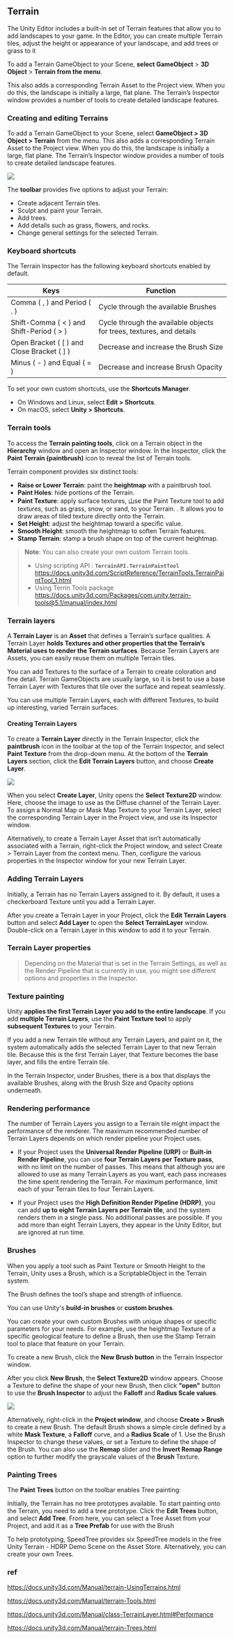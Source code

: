 ## Terrain

The Unity Editor includes a built-in set of Terrain features that allow you to add landscapes to your game. In the Editor, you can create multiple Terrain tiles, adjust the height or appearance of your landscape, and add trees or grass to it

 
To add a Terrain GameObject to your Scene, **select GameObject** > **3D Object** > **Terrain from the menu**. 
 
This also adds a corresponding Terrain Asset to the Project view. When you do this, the landscape is initially a large, flat plane. The Terrain’s Inspector window provides a number of tools to create detailed landscape features.
 
 
### Creating and editing Terrains

To add a Terrain GameObject to your Scene, select **GameObject > 3D Object > Terrain** from the menu. This also adds a corresponding Terrain Asset to the Project view. When you do this, the landscape is initially a large, flat plane. The Terrain’s Inspector window provides a number of tools to create detailed landscape features.


![](./img/Terrain.png)

The **toolbar** provides five options to adjust your Terrain:

-   Create adjacent Terrain tiles.
-   Sculpt and paint your Terrain.
-   Add trees.
-   Add details such as grass, flowers, and rocks.
-   Change general settings for the selected Terrain.


### Keyboard shortcuts
The Terrain Inspector has the following keyboard shortcuts enabled by default.
 
 
| Keys | Function |
| --- | --- |
| Comma ( , ) and Period ( . ) | Cycle through the available Brushes |
| Shift-Comma ( < ) and Shift-Period ( > ) | Cycle through the available objects for trees, textures, and details |
| Open Bracket ( [ ) and Close Bracket ( ] ) | Decrease and increase the Brush Size |
| Minus ( - ) and Equal ( = ) | Decrease and increase Brush Opacity |

To set your own custom shortcuts, use the **Shortcuts Manager**.

- On Windows and Linux, select **Edit > Shortcuts**.
- On macOS, select **Unity > Shortcuts**.


### Terrain tools
To access the **Terrain painting tools**, click on a Terrain object in the **Hierarchy** window and open an Inspector window. In the Inspector, click the **Paint Terrain (paintbrush)** icon to reveal the list of Terrain tools.

Terrain component provides six distinct tools:

-   **Raise or Lower Terrain**: paint the **heightmap** with a paintbrush tool.
-   **Paint Holes**: hide portions of the Terrain.
-   **Paint Texture**: apply surface textures, 山se the Paint Texture tool to add textures, such as grass, snow, or sand, to your Terrain.
. It allows you to draw areas of tiled texture directly onto the Terrain. 
-   **Set Height**: adjust the heightmap toward a specific value.
-   **Smooth Height**: smooth the heightmap to soften Terrain features.
-   **Stamp Terrain**: stamp a brush shape on top of the current heightmap.

> **Note**: You can also create your own custom Terrain tools.
> - Using scripting API : **`TerrainAPI.TerrainPaintTool`** \
>   https://docs.unity3d.com/ScriptReference/TerrainTools.TerrainPaintTool_1.html
> - Using Terrin Tools package \
>   https://docs.unity3d.com/Packages/com.unity.terrain-tools@5.1/manual/index.html

### Terrain layers
A **Terrain Layer** is an **Asset** that defines a Terrain’s surface qualities. A Terrain Layer **holds Textures
 and other properties that the Terrain’s Material uses to render the Terrain surfaces**. Because Terrain Layers are Assets, you can easily reuse them on multiple Terrain tiles.


You can add Textures to the surface of a Terrain to create coloration and fine detail. Terrain GameObjects are usually large, so it is best to use a base Terrain Layer with Textures that tile over the surface and repeat seamlessly. 
 
You can use multiple Terrain Layers, each with different Textures, to build up interesting, varied Terrain surfaces. 
 
#### Creating Terrain Layers
To create a **Terrain Layer** directly in the Terrain Inspector, click the **paintbrush** icon in the toolbar
 at the top of the Terrain Inspector, and select **Paint Texture** from the drop-down menu. At the bottom of the **Terrain Layers** section, click the **Edit Terrain Layers** button, and choose **Create Layer**.

![](./img/1.4-CreateLayer.png)

When you select **Create Layer**, Unity opens the **Select Texture2D** window. Here, choose the image to use as the Diffuse channel of the Terrain Layer. To assign a Normal Map
 or Mask Map Texture to your Terrain Layer, select the corresponding Terrain Layer in the Project view, and use its Inspector window.

Alternatively, to create a Terrain Layer Asset that isn’t automatically associated with a Terrain, right-click the Project window, and select Create > Terrain Layer from the context menu. Then, configure the various properties in the Inspector window for your new Terrain Layer.


### Adding Terrain Layers
Initially, a Terrain has no Terrain Layers assigned to it. By default, it uses a checkerboard Texture until you add a Terrain Layer.

After you create a Terrain Layer in your Project, click the **Edit Terrain Layers** button and select **Add Layer** to open the **Select TerrainLayer** window. Double-click on a Terrain Layer in this window to add it to your Terrain.


### Terrain Layer properties
> Depending on the Material that is set in the Terrain Settings, as well as the Render Pipeline that is currently in use, you might see different options and properties in the Inspector.

### Texture painting
Unity **applies the first Terrain Layer you add to the entire landscape**. If you add **multiple Terrain Layers**, use the **Paint Texture tool** to apply **subsequent Textures** to your Terrain.

If you add a new Terrain tile without any Terrain Layers, and paint on it, the system automatically adds the selected Terrain Layer to that new Terrain tile. Because this is the first Terrain Layer, that Texture becomes the base layer, and fills the entire Terrain tile.

In the Terrain Inspector, under Brushes, there is a box that displays the available Brushes, along with the Brush Size and Opacity options underneath.


### Rendering performance
The number of Terrain Layers you assign to a Terrain tile might impact the performance of the renderer. The maximum recommended number of Terrain Layers depends on which render pipeline your Project uses.
 
 
- If your Project uses the **Universal Render Pipeline (URP)** or **Built-in Render Pipeline**, you can use **four Terrain Layers per Texture pass**, with no limit on the number of passes. This means that although you are allowed to use as many Terrain Layers as you want, each pass increases the time spent rendering the Terrain. For maximum performance, limit each of your Terrain tiles to four Terrain Layers.

- If your Project uses the **High Definition Render Pipeline (HDRP)**, you can add **up to eight Terrain Layers per Terrain tile**, and the system renders them in a single pass. No additional passes are possible. If you add more than eight Terrain Layers, they appear in the Unity Editor, but are ignored at run time.


### Brushes
When you apply a tool such as Paint Texture or Smooth Height to the Terrain, Unity uses a Brush, which is a ScriptableObject in the Terrain system. 

The Brush defines the tool’s shape and strength of influence.

You can use Unity's **build-in brushes** or **custom brushes**. 

You can create your own custom Brushes with unique shapes or specific parameters for your needs. For example, use the heightmap Texture of a specific geological feature to define a Brush, then use the Stamp Terrain tool to place that feature on your Terrain.

To create a new Brush, click the **New Brush button** in the Terrain Inspector window.

After you click **New Brush**, the **Select Texture2D** window appears. Choose a Texture to define the shape of your new Brush, then click **"open"** button  to use the **Brush Inspector** to adjust the **Falloff** and **Radius Scale values**.

![](./img/brush_inspector.png)

Alternatively, right-click in the **Project window**, and choose **Create > Brush** to create a new Brush. The default Brush shows a simple circle defined by a white **Mask Texture**, a **Falloff** curve, and a **Radius Scale** of 1. Use the Brush Inspector to change these values, or set a Texture to define the shape of the Brush. You can also use the **Remap** slider and the **Invert Remap Range** option to further modify the grayscale values of the **Brush** Texture.



### Painting Trees
The **Paint Trees** button on the toolbar enables Tree painting:

Initially, the Terrain has no tree prototypes available. To start painting onto the Terrain, you need to add a tree prototype. Click the **Edit Trees** button, and select **Add Tree**. From here, you can select a Tree Asset from your Project, and add it as a **Tree Prefab** for use with the Brush

To help prototyping, SpeedTree provides six SpeedTree models in the free Unity Terrain - HDRP Demo Scene on the Asset Store. Alternatively, you can create your own Trees.


### ref
https://docs.unity3d.com/Manual/terrain-UsingTerrains.html

https://docs.unity3d.com/Manual/terrain-Tools.html

https://docs.unity3d.com/Manual/class-TerrainLayer.html#Performance

https://docs.unity3d.com/Manual/terrain-Trees.html

